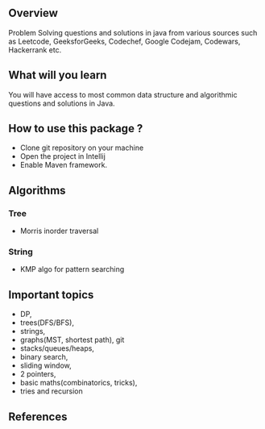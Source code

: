 ## Overview

Problem Solving questions and solutions in java from various sources such as Leetcode, GeeksforGeeks, Codechef, Google Codejam, 
Codewars, Hackerrank etc. 

## What will you learn 
You will have access to most common data structure and algorithmic questions and solutions in Java. 

## How to use this package ?
* Clone git repository on your machine
* Open the project in Intellij 
* Enable Maven framework.

## Algorithms 
### Tree
* Morris inorder traversal
### String
* KMP algo for pattern searching


## Important topics
* DP, 
* trees(DFS/BFS), 
* strings, 
* graphs(MST, shortest path), git 
* stacks/queues/heaps, 
* binary search, 
* sliding window, 
* 2 pointers, 
* basic maths(combinatorics, tricks), 
* tries and recursion

## References